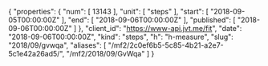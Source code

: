 {
  "properties": {
    "num": [
      13143
    ],
    "unit": [
      "steps"
    ],
    "start": [
      "2018-09-05T00:00:00Z"
    ],
    "end": [
      "2018-09-06T00:00:00Z"
    ],
    "published": [
      "2018-09-06T00:00:00Z"
    ]
  },
  "client_id": "https://www-api.jvt.me/fit",
  "date": "2018-09-06T00:00:00Z",
  "kind": "steps",
  "h": "h-measure",
  "slug": "2018/09/gvwqa",
  "aliases": [
    "/mf2/2c0ef6b5-5c85-4b21-a2e7-5c1e42a26ad5/",
    "/mf2/2018/09/GvWqa"
  ]
}
